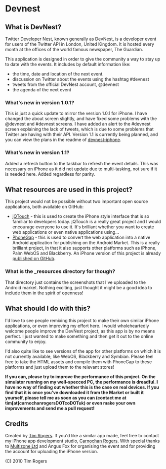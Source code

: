 Devnest
============

What is DevNest?
-----------------

Twitter Developer Nest, known generally as DevNest, is a developer event for users of the Twitter API in London, United 
Kingdom. It is hosted every month at the offices of the world famous newspaper, The Guardian.

This application is designed in order to give the community a way to stay up to date with the events. It includes by 
default information like:

- the time, date and location of the next event.
- discussion on Twitter about the events using the hashtag #devnest
- tweets from the official DevNest account, @devnest
- the agenda of the next event

### What's new in version 1.0.1?

This is just a quick update to mirror the version 1.0.1 for iPhone. I have changed the about screen slightly, and have fixed some problems with the @devnest and #devnest screens. I have added an alert to the #devnest screen explaining the lack of tweets, which is due to some problems that Twitter are having with their API. Version 1.1 is currently being planned, and you can view the plans in the readme of [devnest-iphone](http://www.github.com/timrogers/devnest-iphone).

### What's new in version 1.1?

Added a refresh button to the taskbar to refresh the event details. This was necessary on iPhone as it did not update due to multi-tasking, not sure if it is needed here. Added regardless for parity.

What resources are used in this project?
----------------------------------------

This project would not be possible without two important open source applications, both available on GitHub:

- [jQTouch](http://github.com/senchalabs/jQTouch) - this is used to create the iPhone style interface that is so 
familiar to developers today. jQTouch is a really great project and I would encourage everyone to use it. It's brilliant 
whether you want to create web applications or even native applications using...
- [PhoneGap](http://github.com/sintaxi/phonegap) - this is used to convert the web application into a native Android application for publishing on the Android Market. This is a really brilliant project, in that it also supports other platforms such as iPhone, Palm WebOS and Blackberry. An iPhone version of this project is already [published on GitHub](http://github.com/timrogers/devnest-iphone).

### What is the _resources directory for though?

That directory just contains the screenshots that I've uploaded to the Android market. Nothing exciting, just thought it might be a good idea to include them in the spirit of openness!

What should I do with this?
---------------------------

I'd love to see people remixing this project to make their own similar iPhone applications, or even improving my effort 
here. I would wholeheartedly welcome people improve the DevNest project, as this app is by no means perfect. I just 
wanted to make something and then get it out to the online community to enjoy.

I'd also quite like to see versions of the app for other platforms on which it is not currently available, like WebOS, Blackberry and Symbian. Please feel free to take the HTML assets and compile them with PhoneGap to these platforms and just upload them to the relevant stores!

__If you can, please try to improve the performance of this project. On the simulator running on my well-specced PC, the performance is dreadful. I have no way of finding out whether this is the case on real devices. If you find that it is once you've downloaded it from the Market or built it yourself, please tell me as soon as you can (contact me at tim[at]carnochanrogersDOTcoDOTuk) or even make your own improvements and send me a pull request!__

Credits
--------

Created by [Tim Rogers](http://www.tim-rogers.co.uk). If you'd like a similar app made, feel free to contact my iPhone 
app development studio, [Carnochan Rogers](http://www.carnochanrogers.co.uk).
With special thanks to [Multizone Ltd](http://www.multizone.co.uk) and Angus Fox for organising the event and for 
providing the account for uploading the iPhone version.

(C) 2010 Tim Rogers